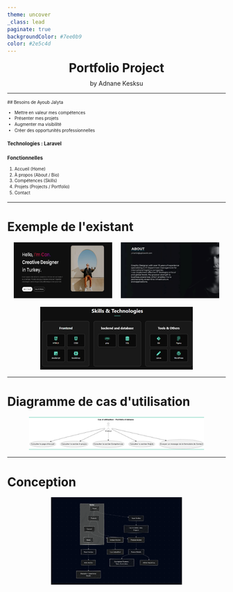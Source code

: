 ```yaml
---
theme: uncover
_class: lead
paginate: true
backgroundColor: #7ee0b9
color: #2e5c4d
---
```


<div style="text-align: center; font-size: 2em; font-weight: bold;">
Portfolio Project
</div>

<div style="text-align: center; font-size: 1em; margin-top: 10px;">
by Adnane Kesksu
</div>

---

<div style="font-size: 0.7em; line-height: 1.4;">
## Besoins de Ayoub Jalyta

* Mettre en valeur mes compétences  
* Présenter mes projets  
* Augmenter ma visibilité  
* Créer des opportunités professionnelles  

### Technologies : Laravel

### Fonctionnelles

1. Accueil (Home)  
2. À propos (About / Bio)  
3. Compétences (Skills)  
4. Projets (Projects / Portfolio)  
5. Contact  
</div>

---

# Exemple de l'existant

<div style="display: flex; gap: 20px; justify-content: center;">
  <img src="./images/exmple1.png" style="max-width: 45%; height: auto;" />
  <img src="./images/exmple2.png" style="max-width: 45%; height: auto;" />
</div>

<div style="text-align: center; margin-top: 20px;">
  <img src="./images/exmple3.png" style="max-width: 70%; height: auto;" />
</div>

---

# Diagramme de cas d'utilisation

<div style="text-align: center;">
  <img src="./images/diagramme.png" style="max-width: 80%; height: auto;" />
</div>

---

# Conception

<div style="text-align: center;">
  <img src="./images/Conception.png" style="max-width: 60%; height: auto;" />
</div>
